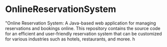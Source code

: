 # OnlineReservationSystem
"Online Reservation System: A Java-based web application for managing reservations and bookings online. This repository contains the source code for an efficient and user-friendly reservation system that can be customized for various industries such as hotels, restaurants, and moree.
h
